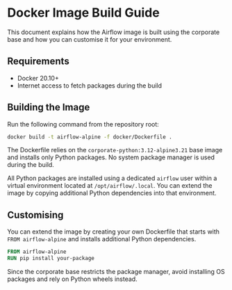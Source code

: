 # Docker Image Build Guide

This document explains how the Airflow image is built using the corporate base and how you can customise it for your environment.

## Requirements
- Docker 20.10+
- Internet access to fetch packages during the build

## Building the Image
Run the following command from the repository root:
```bash
docker build -t airflow-alpine -f docker/Dockerfile .
```
The Dockerfile relies on the `corporate-python:3.12-alpine3.21` base image and installs only Python packages. No system package manager is used during the build.

All Python packages are installed using a dedicated `airflow` user within a
virtual environment located at `/opt/airflow/.local`. You can extend the image
by copying additional Python dependencies into that environment.

## Customising
You can extend the image by creating your own Dockerfile that starts with `FROM airflow-alpine` and installs additional Python dependencies.

```Dockerfile
FROM airflow-alpine
RUN pip install your-package
```

Since the corporate base restricts the package manager, avoid installing OS packages and rely on Python wheels instead.
